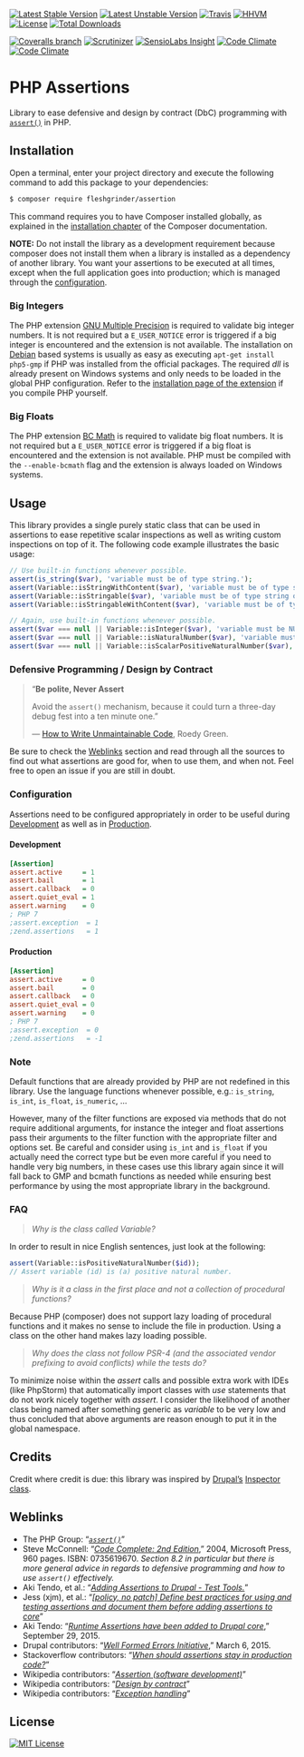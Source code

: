 [![Latest Stable Version](https://poser.pugx.org/fleshgrinder/assertion/v/stable?format=flat-square)](https://packagist.org/packages/fleshgrinder/assertion)
[![Latest Unstable Version](https://poser.pugx.org/fleshgrinder/assertion/v/unstable?format=flat-square)](https://packagist.org/packages/fleshgrinder/assertion)
[![Travis](https://img.shields.io/travis/Fleshgrinder/php-assertion.svg?style=flat-square)](https://travis-ci.org/Fleshgrinder/php-assertion)
[![HHVM](https://img.shields.io/hhvm/fleshgrinder/assertion.svg?style=flat-square)](http://hhvm.h4cc.de/package/fleshgrinder/assertion)
[![License](https://poser.pugx.org/fleshgrinder/assertion/license?format=flat-square)](https://packagist.org/packages/fleshgrinder/assertion)
[![Total Downloads](https://poser.pugx.org/fleshgrinder/assertion/downloads?format=flat-square)](https://packagist.org/packages/fleshgrinder/assertion)

[![Coveralls branch](https://img.shields.io/coveralls/Fleshgrinder/php-assertion/master.svg?style=flat-square)](https://coveralls.io/github/Fleshgrinder/php-assertion)
[![Scrutinizer](https://img.shields.io/scrutinizer/g/Fleshgrinder/php-assertion.svg?style=flat-square)](https://scrutinizer-ci.com/g/Fleshgrinder/php-assertion/)
[![SensioLabs Insight](https://img.shields.io/sensiolabs/i/61540e8e-2ca9-4102-bd43-3b9c5a0a38e2.svg?style=flat-square)](https://insight.sensiolabs.com/projects/61540e8e-2ca9-4102-bd43-3b9c5a0a38e2)
[![Code Climate](https://img.shields.io/codeclimate/github/Fleshgrinder/php-assertion.svg?style=flat-square)](https://codeclimate.com/github/Fleshgrinder/php-assertion)
[![Code Climate](https://img.shields.io/codeclimate/issues/github/Fleshgrinder/php-assertion.svg?style=flat-square)](https://codeclimate.com/github/Fleshgrinder/php-assertion)
# PHP Assertions
Library to ease defensive and design by contract (DbC) programming with [`assert()`](https://secure.php.net/assert) in PHP.

## Installation
Open a terminal, enter your project directory and execute the following command to add this package to your
 dependencies:

```bash
$ composer require fleshgrinder/assertion
```

This command requires you to have Composer installed globally, as explained in the
 [installation chapter](https://getcomposer.org/doc/00-intro.md) of the Composer documentation.

**NOTE:** Do not install the library as a development requirement because composer does not install them when a library
 is installed as a dependency of another library. You want your assertions to be executed at all times, except when the
 full application goes into production; which is managed through the [configuration](#configuration).

### Big Integers
The PHP extension [GNU Multiple Precision](https://secure.php.net/gmp) is required to validate big integer numbers.
 It is not required but a `E_USER_NOTICE` error is triggered if a big integer is encountered and the extension is not
 available. The installation on [Debian](https://www.debian.org/) based systems is usually as easy as executing
 `apt-get install php5-gmp` if PHP was installed from the official packages. The required _dll_ is already present on
 Windows systems and only needs to be loaded in the global PHP configuration. Refer to the
 [installation page of the extension](https://secure.php.net/gmp.installation) if you compile PHP yourself.

### Big Floats
The PHP extension [BC Math](https://secure.php.net/bcmath) is required to validate big float numbers. It is not required
 but a `E_USER_NOTICE` error is triggered if a big float is encountered and the extension is not available. PHP must be
 compiled with the `--enable-bcmath` flag and the extension is always loaded on Windows systems.

## Usage
This library provides a single purely static class that can be used in assertions to ease repetitive scalar inspections
 as well as writing custom inspections on top of it. The following code example illustrates the basic usage:

```php
// Use built-in functions whenever possible.
assert(is_string($var), 'variable must be of type string.');
assert(Variable::isStringWithContent($var), 'variable must be of type string with content');
assert(Variable::isStringable($var), 'variable must be of type string or a convertible object');
assert(Variable::isStringableWithContent($var), 'variable must be of type string or a convertible object with content');

// Again, use built-in functions whenever possible.
assert($var === null || Variable::isInteger($var), 'variable must be NULL or an integer (ℤ)');
assert($var === null || Variable::isNaturalNumber($var), 'variable must be NULL or a natural number (ℕ₀)');
assert($var === null || Variable::isScalarPositiveNaturalNumber($var), 'variable must be NULL or a positive natural number (ℕ₁) of type int');
```

### Defensive Programming / Design by Contract
> “**Be polite, Never Assert**
>
> Avoid the `assert()` mechanism, because it could turn a three-day debug fest into a ten minute one.”
>
> — [How to Write Unmaintainable Code](https://thc.org/root/phun/unmaintain.html), Roedy Green.

Be sure to check the [Weblinks](#Weblinks) section and read through all the sources to find out what assertions are good
 for, when to use them, and when not. Feel free to open an issue if you are still in doubt.

### Configuration
Assertions need to be configured appropriately in order to be useful during [Development](#Development) as well as in
 [Production](#Production).

#### Development
```ini
[Assertion]
assert.active     = 1
assert.bail       = 1
assert.callback   = 0
assert.quiet_eval = 1
assert.warning    = 0
; PHP 7
;assert.exception  = 1
;zend.assertions   = 1

```

#### Production
```ini
[Assertion]
assert.active     = 0
assert.bail       = 0
assert.callback   = 0
assert.quiet_eval = 0
assert.warning    = 0
; PHP 7
;assert.exception  = 0
;zend.assertions   = -1
```

### Note
Default functions that are already provided by PHP are not redefined in this library. Use the language functions
 whenever possible, e.g.: `is_string`, `is_int`, `is_float`, `is_numeric`, …

However, many of the filter functions are exposed via methods that do not require additional arguments, for instance
 the integer and float assertions pass their arguments to the filter function with the appropriate filter and options
 set. Be careful and consider using `is_int` and `is_float` if you actually need the correct type but be even more
 careful if you need to handle very big numbers, in these cases use this library again since it will fall back to
 GMP and bcmath functions as needed while ensuring best performance by using the most appropriate library in the
 background.

### FAQ
> _Why is the class called Variable?_

In order to result in nice English sentences, just look at the following:

```php
assert(Variable::isPositiveNaturalNumber($id));
// Assert variable (id) is (a) positive natural number.
```

> _Why is it a class in the first place and not a collection of procedural functions?_

Because PHP (composer) does not support lazy loading of procedural functions and it makes no sense to include the file
in production. Using a class on the other hand makes lazy loading possible.

> _Why does the class not follow PSR-4 (and the associated vendor prefixing to avoid conflicts) while the tests do?_

To minimize noise within the _assert_ calls and possible extra work with IDEs (like PhpStorm) that automatically import
 classes with _use_ statements that do not work nicely together with _assert_. I consider the likelihood of another
 class being named after something generic as _variable_ to be very low and thus concluded that above arguments are
 reason enough to put it in the global namespace.

## Credits
Credit where credit is due: this library was inspired by [Drupal’s](https://www.drupal.org/) 
 [Inspector class](https://github.com/drupal/drupal/blob/8.0.x/core/lib/Drupal/Component/Assertion/Inspector.php).

## Weblinks
- The PHP Group: “[_`assert()`_](https://secure.php.net/assert)”
- Steve McConnell: “[_Code Complete: 2nd Edition_](http://www.stevemcconnell.com/cc.htm),”  2004, Microsoft Press, 960
 pages. ISBN: 0735619670. _Section 8.2 in particular but there is more general advice in regards to defensive
 programming and how to use `assert()` effectively._
- Aki Tendo, et al.: “[_Adding Assertions to Drupal - Test Tools._](https://www.drupal.org/node/2408013)”
- Jess (xjm), et al.: “[_[policy, no patch] Define best practices for using and testing assertions and document them before adding assertions to core_](https://www.drupal.org/node/2548671)”
- Aki Tendo: “[_Runtime Assertions have been added to Drupal core_](https://www.drupal.org/node/2569701),” September 29, 2015.
- Drupal contributors: “[_Well Formed Errors Initiative_](https://www.drupal.org/node/2412507),” March 6, 2015.
- Stackoverflow contributors: “[_When should assertions stay in production code?_](http://stackoverflow.com/questions/17732)”
- Wikipedia contributors: “[_Assertion (software development)_](https://en.wikipedia.org/wiki/Assertion_%28software_development%29)”
- Wikipedia contributors: “[_Design by contract_](https://en.wikipedia.org/wiki/Design_by_contract)”
- Wikipedia contributors: “[_Exception handling_](https://en.wikipedia.org/wiki/Exception_handling)”

## License
[![MIT License](https://upload.wikimedia.org/wikipedia/commons/thumb/c/c3/License_icon-mit.svg/48px-License_icon-mit.svg.png)](https://opensource.org/licenses/MIT)
